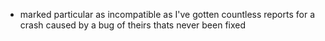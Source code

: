 - marked particular as incompatible as I've gotten countless reports for a crash caused by a bug of theirs thats never been fixed
